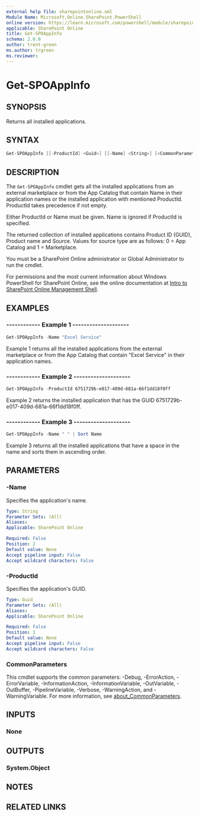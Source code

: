 ```yaml
---
external help file: sharepointonline.xml
Module Name: Microsoft.Online.SharePoint.PowerShell
online version: https://learn.microsoft.com/powershell/module/sharepoint-online/get-spoappinfo
applicable: SharePoint Online
title: Get-SPOAppInfo
schema: 2.0.0
author: trent-green
ms.author: trgreen
ms.reviewer:
---
```


# Get-SPOAppInfo

## SYNOPSIS

Returns all installed applications.

## SYNTAX

```powershell
Get-SPOAppInfo [[-ProductId] <Guid>] [[-Name] <String>] [<CommonParameters>]
```

## DESCRIPTION

The `Get-SPOAppInfo` cmdlet gets all the installed applications from an external marketplace or from the App Catalog that contain Name in their application names or the installed application with mentioned ProductId. ProductId takes precedence if not empty.

Either ProductId or Name must be given. Name is ignored if ProductId is specified.

The returned collection of installed applications contains Product ID (GUID), Product name and Source. Values for source type are as follows: 0 = App Catalog and 1 = Marketplace.

You must be a SharePoint Online administrator or Global Administrator to run the cmdlet.

For permissions and the most current information about Windows PowerShell for SharePoint Online, see the online documentation at [Intro to SharePoint Online Management Shell](https://learn.microsoft.com/powershell/sharepoint/sharepoint-online/introduction-sharepoint-online-management-shell?view=sharepoint-ps).

## EXAMPLES

### ------------ Example 1 --------------------

```powershell
Get-SPOAppInfo -Name "Excel Service"
```

Example 1 returns all the installed applications from the external marketplace or from the App Catalog that contain "Excel Service" in their application names.

### ------------ Example 2 --------------------

```powershell
Get-SPOAppInfo -ProductId 6751729b-e017-409d-681a-66f1dd18f0ff
```

Example 2 returns the installed application that has the GUID 6751729b-e017-409d-681a-66f1dd18f0ff.

### ------------ Example 3 --------------------

```powershell
Get-SPOAppInfo -Name " " | Sort Name
```

Example 3 returns all the installed applications that have a space in the name and sorts them in ascending order. 

## PARAMETERS

### -Name

Specifies the application's name.

```yaml
Type: String
Parameter Sets: (All)
Aliases:
Applicable: SharePoint Online

Required: False
Position: 2
Default value: None
Accept pipeline input: False
Accept wildcard characters: False
```

### -ProductId

Specifies the application's GUID.

```yaml
Type: Guid
Parameter Sets: (All)
Aliases:
Applicable: SharePoint Online

Required: False
Position: 1
Default value: None
Accept pipeline input: False
Accept wildcard characters: False
```

### CommonParameters

This cmdlet supports the common parameters: -Debug, -ErrorAction, -ErrorVariable, -InformationAction, -InformationVariable, -OutVariable, -OutBuffer, -PipelineVariable, -Verbose, -WarningAction, and -WarningVariable. For more information, see [about_CommonParameters](https://go.microsoft.com/fwlink/?LinkID=113216).

## INPUTS

### None

## OUTPUTS

### System.Object

## NOTES

## RELATED LINKS
